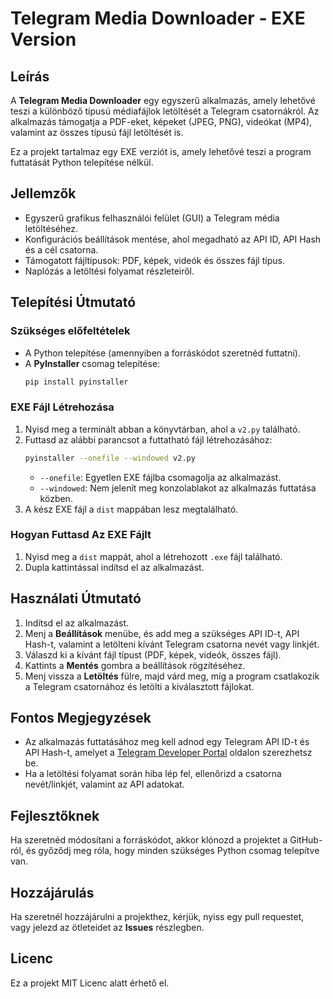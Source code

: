 # Telegram Media Downloader - EXE Version

## Leírás
A **Telegram Media Downloader** egy egyszerű alkalmazás, amely lehetővé teszi a különböző típusú médiafájlok letöltését a Telegram csatornákról. Az alkalmazás támogatja a PDF-eket, képeket (JPEG, PNG), videókat (MP4), valamint az összes típusú fájl letöltését is.

Ez a projekt tartalmaz egy EXE verziót is, amely lehetővé teszi a program futtatását Python telepítése nélkül.

## Jellemzők
- Egyszerű grafikus felhasználói felület (GUI) a Telegram média letöltéséhez.
- Konfigurációs beállítások mentése, ahol megadható az API ID, API Hash és a cél csatorna.
- Támogatott fájltípusok: PDF, képek, videók és összes fájl típus.
- Naplózás a letöltési folyamat részleteiről.

## Telepítési Útmutató

### Szükséges előfeltételek
- A Python telepítése (amennyiben a forráskódot szeretnéd futtatni).
- A **PyInstaller** csomag telepítése:
  ```sh
  pip install pyinstaller
  ```

### EXE Fájl Létrehozása
1. Nyisd meg a terminált abban a könyvtárban, ahol a `v2.py` található.
2. Futtasd az alábbi parancsot a futtatható fájl létrehozásához:
   ```sh
   pyinstaller --onefile --windowed v2.py
   ```
   - `--onefile`: Egyetlen EXE fájlba csomagolja az alkalmazást.
   - `--windowed`: Nem jelenít meg konzolablakot az alkalmazás futtatása közben.
3. A kész EXE fájl a `dist` mappában lesz megtalálható.

### Hogyan Futtasd Az EXE Fájlt
1. Nyisd meg a `dist` mappát, ahol a létrehozott `.exe` fájl található.
2. Dupla kattintással indítsd el az alkalmazást.

## Használati Útmutató
1. Indítsd el az alkalmazást.
2. Menj a **Beállítások** menübe, és add meg a szükséges API ID-t, API Hash-t, valamint a letölteni kívánt Telegram csatorna nevét vagy linkjét.
3. Válaszd ki a kívánt fájl típust (PDF, képek, videók, összes fájl).
4. Kattints a **Mentés** gombra a beállítások rögzítéséhez.
5. Menj vissza a **Letöltés** fülre, majd várd meg, míg a program csatlakozik a Telegram csatornához és letölti a kiválasztott fájlokat.

## Fontos Megjegyzések
- Az alkalmazás futtatásához meg kell adnod egy Telegram API ID-t és API Hash-t, amelyet a [Telegram Developer Portal](https://my.telegram.org/auth) oldalon szerezhetsz be.
- Ha a letöltési folyamat során hiba lép fel, ellenőrizd a csatorna nevét/linkjét, valamint az API adatokat.

## Fejlesztőknek
Ha szeretnéd módosítani a forráskódot, akkor klónozd a projektet a GitHub-ról, és győződj meg róla, hogy minden szükséges Python csomag telepítve van.

## Hozzájárulás
Ha szeretnél hozzájárulni a projekthez, kérjük, nyiss egy pull requestet, vagy jelezd az ötleteidet az **Issues** részlegben.

## Licenc
Ez a projekt MIT Licenc alatt érhető el.

